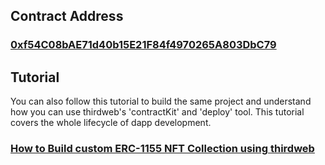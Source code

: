 ## Contract Address
### [0xf54C08bAE71d40b15E21F84f4970265A803DbC79](https://mumbai.polygonscan.com/address/0xf54C08bAE71d40b15E21F84f4970265A803DbC79)

## Tutorial
You can also follow this tutorial to build the same project and understand how you can use thirdweb's 'contractKit' and 'deploy' tool. This tutorial covers the whole lifecycle of dapp development.

### [How to Build custom ERC-1155 NFT Collection using thirdweb](https://aayushguptaji.hashnode.dev/how-to-build-custom-erc-1155-nft-collection-using-thirdweb)
